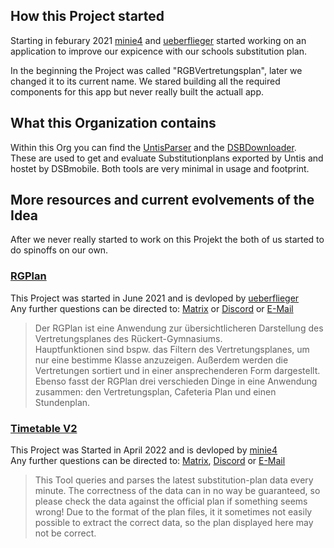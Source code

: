## How this Project started

Starting in feburary 2021 [minie4](https://github.com/minie4) and [ueberflieger](https://github.com/ueberflieger50/) started working on an application to improve our expicence with our schools substitution plan.

In the beginning the Project was called "RGBVertretungsplan", later we changed it to its current name. We stared building all the required components for this app but never really built the actuall app.

## What this Organization contains

Within this Org you can find the [UntisParser](https://github.com/BetterSubstitutionPlan/UntisParser) and the [DSBDownloader](https://github.com/BetterSubstitutionPlan/DSBDownloader).  
These are used to get and evaluate Substitutionplans exported by Untis and hostet by DSBmobile. Both tools are very minimal in usage and footprint.

## More resources and current evolvements of the Idea

After we never really started to work on this Projekt the both of us started to do spinoffs on our own.

### [RGPlan](https://plan.uebie.de/about)

This Project was started in June 2021 and is devloped by [ueberflieger](https://github.com/ueberflieger50/)  
Any further questions can be directed to: [Matrix](https://matrix.to/#/@ueberflieger:uebie.de) or [Discord](https://discordapp.com/users/307527670478929941) or [E-Mail](mailto:rgplan@uebie.de)

> Der RGPlan ist eine Anwendung zur übersichtlicheren Darstellung des Vertretungsplanes des Rückert-Gymnasiums.  
> Hauptfunktionen sind bspw. das Filtern des Vertretungsplanes, um nur eine bestimme Klasse anzuzeigen. Außerdem werden die Vertretungen sortiert und in einer ansprechenderen Form dargestellt.  
> Ebenso fasst der RGPlan drei verschieden Dinge in eine Anwendung zusammen: den Vertretungsplan, Cafeteria Plan und einen Stundenplan.


### [Timetable V2](https://timetable.minie4.de/)

This Project was Started in April 2022 and is devloped by [minie4](https://github.com/minie4)  
Any further questions can be directed to: [Matrix](https://matrix.to/#/@minie4:minie4.de), [Discord](https://discordapp.com/users/307784802335981568) or [E-Mail](mailto:timetable@minie4.de)

> This Tool queries and parses the latest substitution-plan data every minute. The correctness of the data can in no way be guaranteed, so please check the data against the official plan if something seems wrong! Due to the format of the plan files, it it sometimes not easily possible to extract the correct data, so the plan displayed here may not be correct.

<!--

**Here are some ideas to get you started:**

🙋‍♀️ A short introduction - what is your organization all about?
🌈 Contribution guidelines - how can the community get involved?
👩‍💻 Useful resources - where can the community find your docs? Is there anything else the community should know?
🍿 Fun facts - what does your team eat for breakfast?
🧙 Remember, you can do mighty things with the power of [Markdown](https://docs.github.com/github/writing-on-github/getting-started-with-writing-and-formatting-on-github/basic-writing-and-formatting-syntax)
-->
